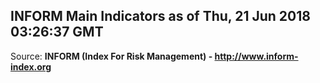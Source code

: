 ## INFORM Main Indicators as of Thu, 21 Jun 2018 03:26:37 GMT

Source: **INFORM (Index For Risk Management) - http://www.inform-index.org**